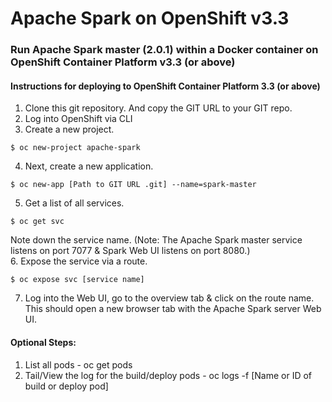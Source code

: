 # Apache Spark on OpenShift v3.3
### Run Apache Spark master (2.0.1) within a Docker container on OpenShift Container Platform v3.3 (or above)

#### Instructions for deploying to OpenShift Container Platform 3.3 (or above)
1. Clone this git repository.  And copy the GIT URL to your GIT repo.  
2. Log into OpenShift via CLI
3. Create a new project.  
  ```
  $ oc new-project apache-spark
  ```
4. Next, create a new application.  
  ```
  $ oc new-app [Path to GIT URL .git] --name=spark-master  
  ```
5. Get a list of all services.  
  ```
  $ oc get svc
  ```
  Note down the service name. (Note: The Apache Spark master service listens on port 7077 & Spark Web UI listens on port 8080.)    
6. Expose the service via a route.  
  ```
  $ oc expose svc [service name]    
  ```
7. Log into the Web UI, go to the overview tab & click on the route name. This should open a new browser tab with the Apache Spark server Web UI.  


#### Optional Steps:
1. List all pods - oc get pods  
2. Tail/View the log for the build/deploy pods - oc logs -f [Name or ID of build or deploy pod]  


